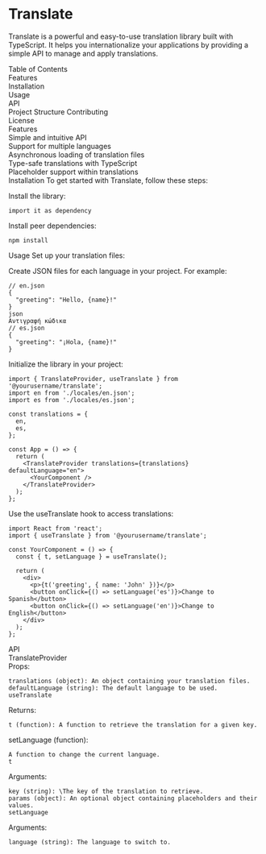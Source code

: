 # Translate
Translate is a powerful and easy-to-use translation library built with TypeScript. It helps you internationalize your applications by providing a simple API to manage and apply translations.

Table of Contents\
Features\
Installation\
Usage\
API\
Project Structure
Contributing\
License\
Features\
Simple and intuitive API\
Support for multiple languages\
Asynchronous loading of translation files\
Type-safe translations with TypeScript\
Placeholder support within translations\
Installation
To get started with Translate, follow these steps:

Install the library:
```
import it as dependency
```
Install peer dependencies:

```
npm install
```
Usage
Set up your translation files:

Create JSON files for each language in your project. For example:

```
// en.json
{
  "greeting": "Hello, {name}!"
}
json
Αντιγραφή κώδικα
// es.json
{
  "greeting": "¡Hola, {name}!"
}
```
Initialize the library in your project:

```
import { TranslateProvider, useTranslate } from '@yourusername/translate';
import en from './locales/en.json';
import es from './locales/es.json';

const translations = {
  en,
  es,
};

const App = () => {
  return (
    <TranslateProvider translations={translations} defaultLanguage="en">
      <YourComponent />
    </TranslateProvider>
  );
};
```
Use the useTranslate hook to access translations:

```
import React from 'react';
import { useTranslate } from '@yourusername/translate';

const YourComponent = () => {
  const { t, setLanguage } = useTranslate();

  return (
    <div>
      <p>{t('greeting', { name: 'John' })}</p>
      <button onClick={() => setLanguage('es')}>Change to Spanish</button>
      <button onClick={() => setLanguage('en')}>Change to English</button>
    </div>
  );
};
```
API\
TranslateProvider\
Props:
```
translations (object): An object containing your translation files.
defaultLanguage (string): The default language to be used.
useTranslate
```
Returns:
```
t (function): A function to retrieve the translation for a given key.
```
setLanguage (function):
```
A function to change the current language.
t
```
Arguments:
```
key (string): \The key of the translation to retrieve.
params (object): An optional object containing placeholders and their values.
setLanguage
```
Arguments:
```
language (string): The language to switch to.
```

